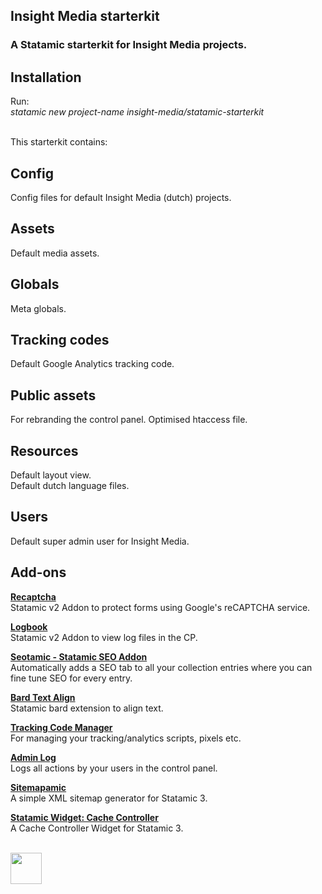## Insight Media starterkit
### A Statamic starterkit for Insight Media projects.

## Installation
Run:<br>
*statamic new project-name insight-media/statamic-starterkit*


<br>
This starterkit contains:

## Config
Config files for default Insight Media (dutch) projects.

## Assets
Default media assets.

## Globals
Meta globals.

## Tracking codes
Default Google Analytics tracking code.

## Public assets
For rebranding the control panel.
Optimised htaccess file.

## Resources
Default layout view.<br>
Default dutch language files.

## Users
Default super admin user for Insight Media.

## Add-ons

**[Recaptcha](https://github.com/aryehraber/statamic-recaptcha)** <br>
Statamic v2 Addon to protect forms using Google's reCAPTCHA service.

**[Logbook](https://github.com/insight-media/statamic-logbook)** <br>
Statamic v2 Addon to view log files in the CP.

**[Seotamic - Statamic SEO Addon](https://github.com/insight-media/seotamic)** <br>
Automatically adds a SEO tab to all your collection entries where you can fine tune SEO for every entry.

**[Bard Text Align](https://github.com/OptimoApps/statamic-bard-text-align)** <br>
Statamic bard extension to align text.

**[Tracking Code Manager](https://github.com/simonridley/tracking-code-manager)** <br>
For managing your tracking/analytics scripts, pixels etc.

**[Admin Log](https://github.com/webographen/statamic-admin-log)** <br>
Logs all actions by your users in the control panel.

**[Sitemapamic](https://github.com/mitydigital/statamic-sitemapamic)** <br>
A simple XML sitemap generator for Statamic 3.

**[Statamic Widget: Cache Controller](https://github.com/webographen/statamic-widget-cache-controller)** <br>
A Cache Controller Widget for Statamic 3.


<br>
<img src="https://www.insight-media.be/images/logo.svg" height="50">
<br>

